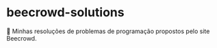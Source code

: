 # beecrowd-solutions
🐝 Minhas resoluções de problemas de programação propostos pelo site Beecrowd.  
